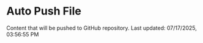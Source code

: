 # Auto Push File

Content that will be pushed to GitHub repository.
Last updated: 07/17/2025, 03:56:55 PM